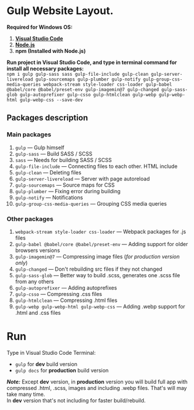 # Gulp Website Layout.

**Required for Windows OS:**
1. **[Visual Studio Code](https://code.visualstudio.com/)**
2. **[Node.js](https://nodejs.org/)**
3. **npm (Installed with Node.js)**

**Run project in Visual Studio Code, and type in terminal command for install all necessary packages:**<br>
`npm i gulp gulp-sass sass gulp-file-include gulp-clean gulp-server-livereload gulp-sourcemaps gulp-plumber gulp-notify gulp-group-css-media-queries webpack-stream style-loader css-loader gulp-babel @babel/core @babel/preset-env gulp-imagemin@7 gulp-changed gulp-sass-glob gulp-autoprefixer gulp-csso gulp-htmlclean gulp-webp gulp-webp-html gulp-webp-css --save-dev`

## Packages description

### Main packages
1. `gulp` — Gulp himself
2. `gulp-sass` — Build SASS / SCSS
3. `sass` — Needs for building SASS / SCSS
4. `gulp-file-include` — Connecting files to each other. HTML include
5. `gulp-clean` — Deleting files
6. `gulp-server-livereload` — Server with page autoreload
7. `gulp-sourcemaps` — Source maps for CSS
8. `gulp-plumber` — Fixing error during building
9. `gulp-notify` — Notifications
10. `gulp-group-css-media-queries` — Grouping CSS media queries

### Other packages
1. `webpack-stream style-loader css-loader` — Webpack packages for .js files
2. `gulp-babel @babel/core @babel/preset-env` — Adding support for older browsers versions
3. `gulp-imagemin@7` — Compressing image files (*for production version only*)
4. `gulp-changed` — Don't rebuilding src files if they not changed
5. `gulp-sass-glob` — Better way to build .scss, generates one .scss file from any others
6. `gulp-autoprefixer` — Adding autoprefixes
7. `gulp-csso` — Compressing .css files
8. `gulp-htmlclean` — Compressing .html files
9. `gulp-webp gulp-webp-html gulp-webp-css` — Adding .webp support for .html and .css files

# Run
Type in Visual Studio Code Terminal:
- `gulp` for **dev** build version
- `gulp docs` for **production** build version

***Note:*** Except **dev** version, in **production** version you will build full app with compressed .html, .scss, images and including .webp files. That's will may take many time.<br>
In **dev** version that's not including for faster build/rebuild.